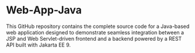 # Web-App-Java
This GitHub repository contains the complete source code for a Java-based web application designed to demonstrate seamless integration between a JSP and Web Servlet-driven frontend and a backend powered by a REST API built with Jakarta EE 9.
